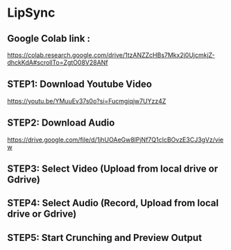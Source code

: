# LipSync
## Google Colab link : 
https://colab.research.google.com/drive/1tzANZZcHBs7Mkx2j0UjcmkjZ-dhckKdA#scrollTo=ZgtO08V28ANf

## STEP1: Download Youtube Video
https://youtu.be/YMuuEv37s0o?si=Fucmgiqjw7UYzz4Z

## STEP2:  Download Audio 
https://drive.google.com/file/d/1jhUOAeGw8lPjNf7Q1cIcBOvzE3CJ3gVz/view

## STEP3: Select Video (Upload from local drive or Gdrive)

## STEP4: Select Audio (Record, Upload from local drive or Gdrive)

## STEP5: Start Crunching and Preview Output